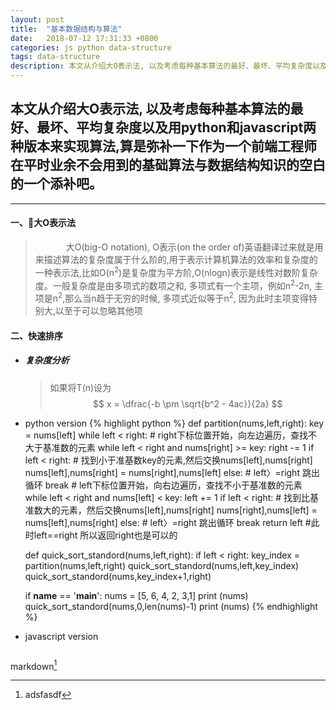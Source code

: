 ```yaml
---
layout: post
title:  "基本数据结构与算法"
date:   2018-07-12 17:31:33 +0800
categories: js python data-structure
tags: data-structure
description: 本文从介绍大O表示法, 以及考虑每种基本算法的最好、最坏、平均复杂度以及用python和javascript两种版本来实现算法,算是弥补一下作为一个前端工程师在平时业余不会用到的基础算法与数据结构知识的空白的一个添补吧。
---
```


本文从介绍大O表示法, 以及考虑每种基本算法的最好、最坏、平均复杂度以及用python和javascript两种版本来实现算法,算是弥补一下作为一个前端工程师在平时业余不会用到的基础算法与数据结构知识的空白的一个添补吧。
----------------------------------

***

#### 一、大O表示法
> &ensp;&ensp;&ensp;&ensp;&ensp;&ensp;&ensp;大O(big-O notation), O表示(on the order of)英语翻译过来就是用来描述算法的复杂度属于什么阶的,用于表示计算机算法的效率和复杂度的一种表示法,比如O(n<sup>2</sup>)是复杂度为平方阶,O(nlogn)表示是线性对数阶复杂度。一般复杂度是由多项式的数项之和, 多项式有一个主项，例如n<sup>2</sup>-2n, 主项是n<sup>2</sup>,那么当n趋于无穷的时候, 多项式近似等于n<sup>2</sup>, 因为此时主项变得特别大,以至于可以忽略其他项

#### 二、快速排序
- ##### 复杂度分析
  > 如果将T(n)设为
  $$ x = \dfrac{-b \pm \sqrt{b^2 - 4ac}}{2a} $$
- python version
  {% highlight python %}
    def partition(nums,left,right):
    key = nums[left]
    while left < right:
        # right下标位置开始，向左边遍历，查找不大于基准数的元素
        while left < right and nums[right] >= key:
            right -= 1
        if left < right:  # 找到小于准基数key的元素,然后交换nums[left],nums[right]
            nums[left],nums[right] = nums[right],nums[left]
        else:   # left〉=right 跳出循环
            break
        # left下标位置开始，向右边遍历，查找不小于基准数的元素
        while left < right and nums[left] < key:
            left += 1
        if left < right:  # 找到比基准数大的元素，然后交换nums[left],nums[right]
            nums[right],nums[left] = nums[left],nums[right]
        else: # left〉=right 跳出循环
            break
    return left  #此时left==right 所以返回right也是可以的

    def quick_sort_standord(nums,left,right):
        if left < right:
            key_index = partition(nums,left,right)
            quick_sort_standord(nums,left,key_index)
            quick_sort_standord(nums,key_index+1,right)

    if __name__ == '__main__':
        nums = [5, 6, 4, 2, 3,1]
        print (nums)
        quick_sort_standord(nums,0,len(nums)-1)
        print (nums)
  {% endhighlight %}
- javascript version
  ```
  ```

markdown[^1]
[^1]: adsfasdf